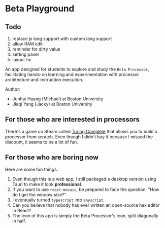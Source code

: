 # Beta Playground

## Todo
1. replace js lang support with custom lang support
2. allow RAM edit
3. reminder for dirty value
4. setting panel
5. layout fix

An app designed for students to explore and study the `Beta Processor`, facilitating hands-on learning and experimentation with processor architecture and instruction execution.

Author:
- Junhui Huang (Michael) at Boston University
- Jiaqi Yang (Jacky) at Boston University

## For those who are interested in processors

There's a game on Steam called [Turing Complete](https://store.steampowered.com/app/1444480/Turing_Complete/) that allows you to build a processor from scratch. Even though I didn't buy it because I missed the discount, it seems to be a lot of fun.

## For those who are boring now

Here are some fun things:

1. Even though this is a web app, I still packaged a desktop version using Tauri to make it look **professional**.
2. If you want to use `react-mosaic`, be prepared to face the question: "How do I get the window size?"
3. I eventually turned `typescript` into `anyscript`.
4. Can you believe that nobody has ever written an open-source hex editor in React?
5. The icon of this app is simply the Beta Processor's icon, split diagonally in half.

